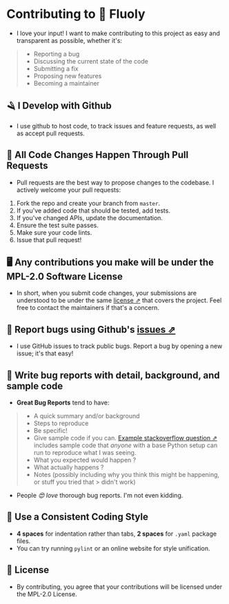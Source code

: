 # Contributing to 🌿 Fluoly
- I love your input! I want to make contributing to this project as easy and transparent as possible, whether it's:

> - Reporting a bug
> - Discussing the current state of the code
> - Submitting a fix
> - Proposing new features
> - Becoming a maintainer

## 🪒 I Develop with Github
- I use github to host code, to track issues and feature requests, as well as accept pull requests.

## 💾 All Code Changes Happen Through Pull Requests
- Pull requests are the best way to propose changes to the codebase. I actively welcome your pull requests:

1. Fork the repo and create your branch from `master`.
2. If you've added code that should be tested, add tests.
3. If you've changed APIs, update the documentation.
4. Ensure the test suite passes.
5. Make sure your code lints.
6. Issue that pull request!

## 🖥 Any contributions you make will be under the MPL-2.0 Software License
- In short, when you submit code changes, your submissions are understood to be under the same [license ⇗](https://choosealicense.com/licenses/mpl-2.0/) that covers the project. Feel free to contact the maintainers if that's a concern.

## 📢 Report bugs using Github's [issues ⇗](https://github.com/retr0cube/fluoly/issues)
- I use GitHub issues to track public bugs. Report a bug by opening a new issue; it's that easy!

## 🐜 Write bug reports with detail, background, and sample code
- **Great Bug Reports** tend to have:

> - A quick summary and/or background
> - Steps to reproduce
> - Be specific!
> - Give sample code if you can. [Example stackoverflow question ⇗](https://stackoverflow.com/>questions/419163/what-does-if-name-main-do) includes sample code that *anyone* with a base
>Python setup can run to reproduce what I was seeing.
> - What you expected would happen ?
> - What actually happens ?
> - Notes (possibly including why you think this might be happening, or stuff you tried that > didn't work)

* People *😍 love* thorough bug reports. I'm not even kidding.

## 🥻 Use a Consistent Coding Style

* **4 spaces** for indentation rather than tabs, **2 spaces** for `.yaml` package files.
* You can try running `pylint` or an online website for style unification.

## 📜 License
- By contributing, you agree that your contributions will be licensed under the MPL-2.0 License.
